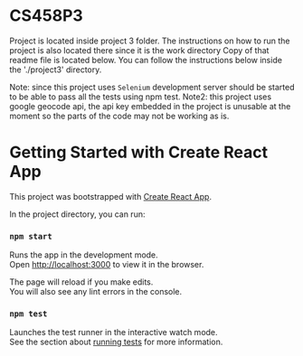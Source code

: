 # CS458P3
Project is located inside project 3 folder. The instructions on how to run the project is also located there since it is the work directory
Copy of that readme file is located below. You can follow the instructions below inside the './project3' directory.

Note: since this project uses `Selenium` development server should be started to be able to pass all the tests using npm test. 
Note2: this project uses google geocode api, the api key embedded in the project is unusable at the moment so the parts of the code may not be working as is.

# Getting Started with Create React App

This project was bootstrapped with [Create React App](https://github.com/facebook/create-react-app).

In the project directory, you can run:

### `npm start`

Runs the app in the development mode.\
Open [http://localhost:3000](http://localhost:3000) to view it in the browser.

The page will reload if you make edits.\
You will also see any lint errors in the console.

### `npm test`

Launches the test runner in the interactive watch mode.\
See the section about [running tests](https://facebook.github.io/create-react-app/docs/running-tests) for more information.


